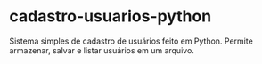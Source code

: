 # cadastro-usuarios-python
Sistema simples de cadastro de usuários feito em Python. Permite armazenar, salvar e listar usuários em um arquivo.
